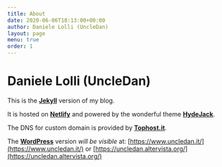 ```yaml
---
title: About
date: 2020-06-06T18:13:00+00:00
author: Daniele Lolli (UncleDan)
layout: page
menu: true
order: 1
---
```


# Daniele Lolli (UncleDan)

This is the [**Jekyll**](https://jekyllrb.com/) version of my blog.

It is hosted on [**Netlify**](https://www.netlify.com/) and powered by the wonderful theme [**HydeJack**](https://hydejack.com/).

The DNS for custom domain is provided by [**Tophost.it**](https://www.tophost.it/).

The [**WordPress**](https://wordpress.org/) version *will be visible* at:
[https://www.uncledan.it/](https://www.uncledan.it/) or [https://uncledan.altervista.org/](https://uncledan.altervista.org/)